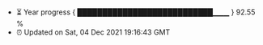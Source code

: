 - ⏳ Year progress { ███████████████████████████▁▁▁ } 92.55 %
- ⏰ Updated on Sat, 04 Dec 2021 19:16:43 GMT

